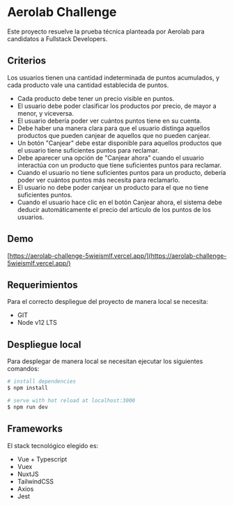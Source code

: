 
# Aerolab Challenge

Este proyecto resuelve la prueba técnica planteada por Aerolab para candidatos a Fullstack Developers.

## Criterios
Los usuarios tienen una cantidad indeterminada de puntos acumulados, y cada producto vale una cantidad establecida de puntos. 
-   Cada producto debe tener un precio visible en puntos.
-   El usuario debe poder clasificar los productos por precio, de mayor a menor, y viceversa.
-   El usuario debería poder ver cuántos puntos tiene en su cuenta.
-   Debe haber una manera clara para que el usuario distinga aquellos productos que pueden canjear de aquellos que no pueden canjear.
-   Un botón "Canjear" debe estar disponible para aquellos productos que el usuario tiene suficientes puntos para reclamar.
-   Debe aparecer una opción de "Canjear ahora" cuando el usuario interactúa con un producto que tiene suficientes puntos para reclamar.
-   Cuando el usuario no tiene suficientes puntos para un producto, debería poder ver cuántos puntos más necesita para reclamarlo.
-   El usuario no debe poder canjear un producto para el que no tiene suficientes puntos.
-   Cuando el usuario hace clic en el botón Canjear ahora, el sistema debe deducir automáticamente el precio del artículo de los puntos de los usuarios.
  
## Demo

 [https://aerolab-challenge-5wieismlf.vercel.app/](https://aerolab-challenge-5wieismlf.vercel.app/)

## Requerimientos
 Para el correcto despliegue del proyecto de manera local se necesita:
* GIT
* Node v12 LTS 

## Despliegue local
 Para desplegar de manera local se necesitan ejecutar los siguientes comandos:
 
```bash
# install dependencies
$ npm install

# serve with hot reload at localhost:3000
$ npm run dev
```
## Frameworks

El stack tecnológico elegido es:

* Vue + Typescript
* Vuex
* NuxtJS
* TailwindCSS
* Axios
* Jest
